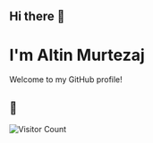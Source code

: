 ## Hi there 👋

# I'm Altin Murtezaj

Welcome to my GitHub profile!

## 🚀 
![Visitor Count](https://profile-counter.glitch.me/AMurtezaj/count.svg)
